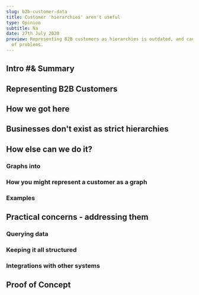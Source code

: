 ```yaml
---
slug: b2b-customer-data
title: Customer 'hierarchies' aren't useful
type: Opinion
subtitle: Na
date: 27th July 2020
preview: Representing B2B customers as hierarchies is outdated, and causes a lot
  of problems.
---
```

## Intro #& Summary

## Representing B2B Customers


## How we got here


## Businesses don't exist as strict hierarchies


## How else can we do it?


### Graphs into

### How you might represent a customer as a graph

### Examples

## Practical concerns - addressing them
### Querying data
### Keeping it all structured
### Integrations with other systems


## Proof of Concept




